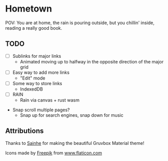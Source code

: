 # Hometown

POV: You are at home, the rain is pouring outside, but you chillin' inside, reading a really good book.


## TODO

- [ ] Sublinks for major links
  - Animated moving up to halfway in the opposite direction of the major grid
- [ ] Easy way to add more links
  - "Edit" mode
- [ ] Some way to store links
  - IndexedDB
- [ ] RAIN
  - Rain via canvas + rust wasm
- Snap scroll multiple pages?
  - Snap up for search engines, snap down for music

## Attributions

Thanks to [Sainhe](https://github.com/sainnhe/gruvbox-material) for making the beautiful Gruvbox Material theme!

<div>Icons made by <a href="https://www.freepik.com" title="Freepik">Freepik</a> from <a href="https://www.flaticon.com/" title="Flaticon">www.flaticon.com</a></div>
